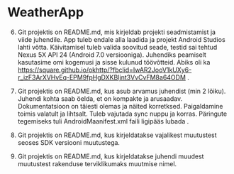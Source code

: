 # WeatherApp

6. Git projektis on README.md, mis kirjeldab projekti seadmistamist ja viide juhendile.
App tuleb endale alla laadida ja projekt Android Studios lahti võtta.
Käivitamisel tuleb valida soovitud seade, testid sai tehtud Nexus 5X API 24 (Android 7.0 versiooniga).
Juhendiks peamiselt kasutasime omi kogemusi ja sisse kulunud töövõtteid.
Abiks oli ka https://square.github.io/okhttp/?fbclid=IwAR2JooV1kUXy6-r_izF3ArXVHvEq-EPM9fpHgDXKBIjnt3VvCvFM8a64ODM . 


7. Git projektis on README.md, kus asub arvamus juhendist (min 2 lõiku).
Juhendi kohta saab öelda, et on kompakte ja arusaadav. Dokumentatsioon on täiesti olemas ja näited korretksed. Paigaldamine toimis valatult ja lihtsalt. Tuleb vajutada sync nuppu ja korras. Päringute tegemiseks tuli AndroidMaanifest.xml faili ligipääs lubada <uses-permission android:name="android.permission.INTERNET"/> .


8. Git projektis on README.md, kus kirjeldatakse vajalikest muutustest seoses SDK versiooni muutustega.



9. Git projektis on README.md, kus kirjeldatakse juhendi muudest muutustest rakenduse terviklikumaks muutmise nimel.

